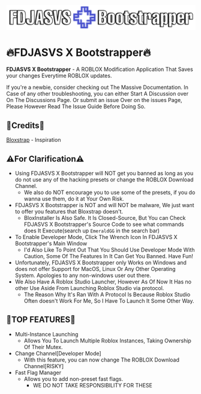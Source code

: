 ![Image](Images/FDXBLogo.png)

# 🔥FDJASVS X Bootstrapper🔥

  **FDJASVS X Bootstrapper** - A ROBLOX Modification Application That Saves your changes Everytime ROBLOX updates.

  If you're a newbie, consider checking out The Massive Documentation. In Case of any other troubleshooting, you can either Start A Discussion over On The Discussions Page. Or submit an issue Over on the issues Page, Please However Read The Issue Guide Before Doing So.

## 📝Credits📝

[Bloxstrap](https://github.com/bloxstraplabs) - Inspiration

## ⚠️For Clarification⚠️
- Using FDJASVS X Bootstrapper will NOT get you banned as long as you do not use any of the hacking presets or change the ROBLOX Download Channel.
  - We also do NOT encourage you to use some of the presets, if you do wanna use them, do it at Your Own Risk.
- FDJASVS X Bootstrapper is NOT and will NOT be malware, We just want to offer you features that Bloxstrap doesn't.
  - BloxInstaller Is Also Safe. It Is Closed-Source, But You can Check FDJASVS X Bootstrapper's Source Code to see what commands does It Execute(search up `EmeraldGG` in the search bar) 
- To Enable Developer Mode, Click The Wrench Icon In FDJASVS X Bootstrapper's Main Window
  - I'd Also Like To Point Out That You Should Use Developer Mode With Caution, Some Of The Features In It Can Get You Banned. Have Fun! 
- Unfortunately, FDJASVS X Bootstrapper only Works on Windows and does not offer Support for MacOS, Linux Or Any Other Operating System. Apologies to any non-windows user out there.
- We Also Have A Roblox Studio Launcher, However As Of Now It Has no other Use Aside From Launching Roblox Studio via protocol.
  - The Reason Why It's Ran With A Protocol Is Because Roblox Studio Often doesn't Work For Me, So I Have To Launch It Some Other Way.

## 🤩TOP FEATURES🤩
- Multi-Instance Launching
   - Allows You To Launch Multiple Roblox Instances, Taking Ownership Of Their Mutex.
- Change Channel[Developer Mode]
   - With this feature, you can now change The ROBLOX Download Channel[RISKY]
- Fast Flag Manager
   - Allows you to add non-preset fast flags.
     - WE DO NOT TAKE RESPONSIBILITY FOR THESE
